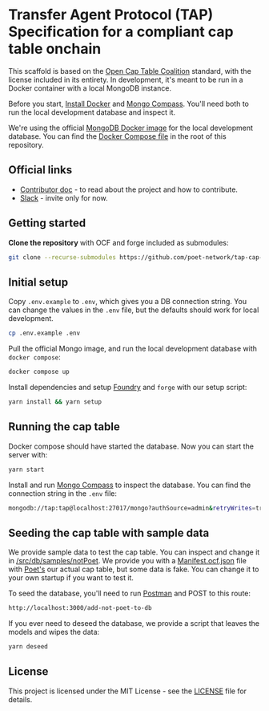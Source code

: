 # Transfer Agent Protocol (TAP) Specification for a compliant cap table onchain

This scaffold is based on the [Open Cap Table Coalition](https://github.com/Open-Cap-Table-Coalition/Open-Cap-Format-OCF) standard, with the license included in its entirety. In development, it's meant to be run in a Docker container with a local MongoDB instance.

Before you start, [Install Docker](https://docs.docker.com/get-docker/) and [Mongo Compass](https://www.mongodb.com/try/download/compass). You'll need both to run the local development database and inspect it.

We're using the official [MongoDB Docker image](https://hub.docker.com/_/mongo) for the local development database. You can find the [Docker Compose file](./docker-compose.yml) in the root of this repository.

## Official links

- [Contributor doc](https://coda.io/d/_drhpwRhDok-/Transfer-Agent-Protocol_sua17) - to read about the project and how to contribute.
- [Slack](https://transferagentprotocol.slack.com/) - invite only for now.

## Getting started

**Clone the repository** with OCF and forge included as submodules:

```sh
git clone --recurse-submodules https://github.com/poet-network/tap-cap-table.git
```

## Initial setup

Copy `.env.example` to `.env`, which gives you a DB connection string. You can change the values in the `.env` file, but the defaults should work for local development.

```sh
cp .env.example .env
```

Pull the official Mongo image, and run the local development database with `docker compose`:

```sh
docker compose up
```

Install dependencies and setup [Foundry](https://book.getfoundry.sh/) and `forge` with our setup script:

```sh
yarn install && yarn setup
```

## Running the cap table

Docker compose should have started the database. Now you can start the server with:

```sh
yarn start
```

Install and run [Mongo Compass](https://www.mongodb.com/try/download/compass)  to inspect the database. You can find the connection string in the `.env` file:

```sh
mongodb://tap:tap@localhost:27017/mongo?authSource=admin&retryWrites=true&w=majority
```

## Seeding the cap table with sample data

We provide sample data to test the cap table. You can inspect and change it in [/src/db/samples/notPoet](./src/db/samples/notPoet/). We provide you with a [Manifest.ocf.json](./src/db/samples/notPoet/Manifest.ocf.json) file with [Poet's](https://poet.network) our actual cap table, but some data is fake. You can change it to your own startup if you want to test it.

To seed the database, you'll need to run [Postman](https://www.postman.com/downloads/) and POST to this route:

```sh
http://localhost:3000/add-not-poet-to-db
```

If you ever need to deseed the database, we provide a script that leaves the models and wipes the data:

```sh
yarn deseed
```

## License

This project is licensed under the MIT License - see the [LICENSE](LICENSE) file for details.
